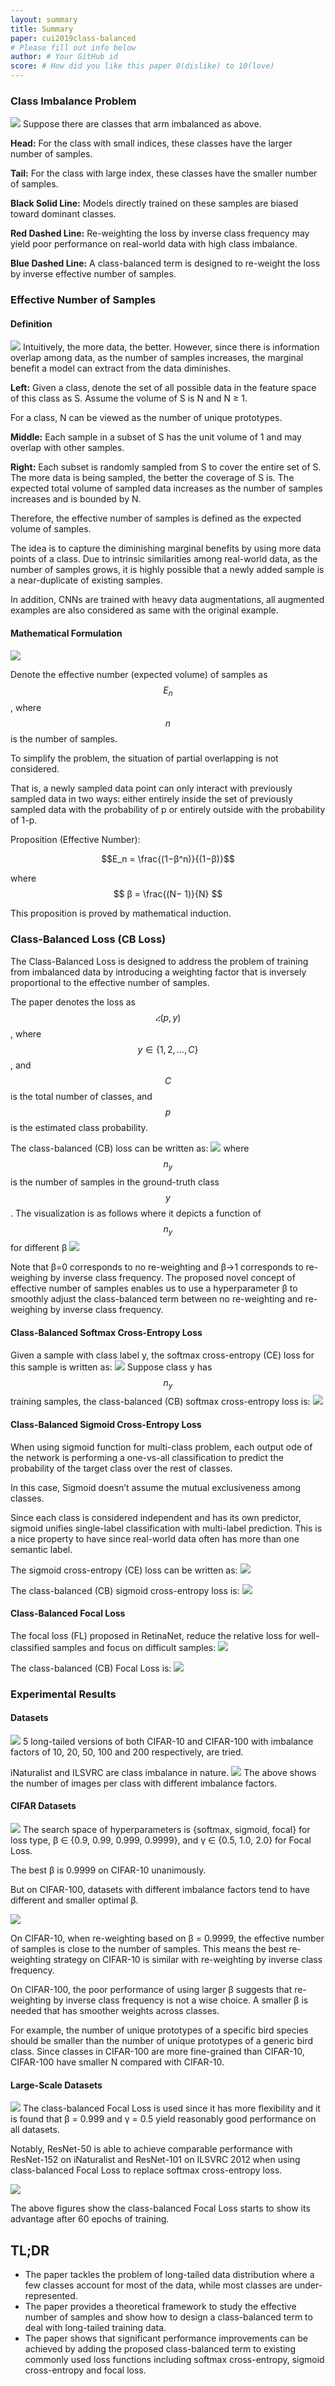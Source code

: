 ```yaml
---
layout: summary
title: Summary
paper: cui2019class-balanced
# Please fill out info below
author: # Your GitHub id
score: # How did you like this paper 0(dislike) to 10(love)
---
```


### Class Imbalance Problem
![](cui2019class-balanced_1a.png)
Suppose there are classes that arm imbalanced as above.

**Head:** For the class with small indices, these classes have the larger number of samples.

**Tail:** For the class with large index, these classes have the smaller number of samples.

**Black Solid Line:** Models directly trained on these samples are biased toward dominant classes.

**Red Dashed Line:** Re-weighting the loss by inverse class frequency may yield poor performance on real-world data with high class imbalance.

**Blue Dashed Line:** A class-balanced term is designed to re-weight the loss by inverse effective number of samples.

### Effective Number of Samples
#### Definition
![](cui2019class-balanced_1g.png)
Intuitively, the more data, the better. However, since there is information overlap among data, as the number of samples increases, the marginal benefit a model can extract from the data diminishes.

**Left:** Given a class, denote the set of all possible data in the feature space of this class as S. Assume the volume of S is N and N ≥ 1.

For a class, N can be viewed as the number of unique prototypes.

**Middle:** Each sample in a subset of S has the unit volume of 1 and may overlap with other samples.

**Right:** Each subset is randomly sampled from S to cover the entire set of S. The more data is being sampled, the better the coverage of S is.
The expected total volume of sampled data increases as the number of samples increases and is bounded by N.

Therefore, the effective number of samples is defined as the expected volume of samples.

The idea is to capture the diminishing marginal benefits by using more data points of a class.
Due to intrinsic similarities among real-world data, as the number of samples grows, it is highly possible that a newly added sample is a near-duplicate of existing samples.

In addition, CNNs are trained with heavy data augmentations, all augmented examples are also considered as same with the original example.


#### Mathematical Formulation
![](cui2019class-balanced_1b.png)

Denote the effective number (expected volume) of samples as $$E_n$$, where $$n$$ is the number of samples.

To simplify the problem, the situation of partial overlapping is not considered.

That is, a newly sampled data point can only interact with previously sampled data in two ways: either entirely inside the set of previously sampled data with the probability of p or entirely outside with the probability of 1-p.

Proposition (Effective Number): 

$$E_n = \frac{(1−β^n)}{(1−β)}$$

where $$ β = \frac{(N− 1)}{N} $$

This proposition is proved by mathematical induction.

### Class-Balanced Loss (CB Loss)
The Class-Balanced Loss is designed to address the
problem of training from imbalanced data by introducing a weighting factor that is inversely proportional to the effective number of samples.

The paper denotes the loss as $$ረ(p,y)$$, where $$y\in\{1,2,...,C\}$$, and $$C$$ is the total number of classes, and $$p$$ is the estimated class probability.

The class-balanced (CB) loss can be written as:
![](cui2019class-balanced_1d.png)
where$$n_y$$is the number of samples in the ground-truth class $$y$$. The visualization is as follows where it depicts a function of $$n_y$$ for different β
![](cui2019class-balanced_1c.png)

Note that β=0 corresponds to no re-weighting and  β→1 corresponds to re-weighing by inverse class frequency. The proposed novel concept of effective number of samples enables us to use a hyperparameter β to smoothly adjust the class-balanced term between no re-weighting and re-weighing by inverse class frequency.
#### Class-Balanced Softmax Cross-Entropy Loss
Given a sample with class label y, the softmax cross-entropy (CE) loss for this sample is written as:
![](cui2019class-balanced_1h.png)
Suppose class y has $$n_y$$ training samples, the class-balanced (CB) softmax cross-entropy loss is:
![](cui2019class-balanced_1i.png)

#### Class-Balanced Sigmoid Cross-Entropy Loss
When using sigmoid function for multi-class problem, each output ode of the network is performing a one-vs-all classification to predict the probability of the target class over the rest of classes.

In this case, Sigmoid doesn’t assume the mutual exclusiveness among classes.

Since each class is considered independent and has its own predictor, sigmoid unifies single-label classification with multi-label prediction. This is a nice property to have since real-world data often has more than one semantic label.

The sigmoid cross-entropy (CE) loss can be written as:
![](cui2019class-balanced_1j.png)

The class-balanced (CB) sigmoid cross-entropy loss is:
![](cui2019class-balanced_1k.png)

#### Class-Balanced Focal Loss
The focal loss (FL) proposed in RetinaNet, reduce the relative loss for well-classified samples and focus on difficult samples:
![](cui2019class-balanced_1l.png)

The class-balanced (CB) Focal Loss is:
![](cui2019class-balanced_1m.png)
### Experimental Results
#### Datasets
![](cui2019class-balanced_1e.png)
5 long-tailed versions of both CIFAR-10 and CIFAR-100 with imbalance factors of 10, 20, 50, 100 and 200 respectively, are tried.

iNaturalist and ILSVRC are class imbalance in nature.
![](cui2019class-balanced_1f.png)
The above shows the number of images per class with different imbalance factors.

#### CIFAR Datasets
![](cui2019class-balanced_1o.png)
The search space of hyperparameters is {softmax, sigmoid, focal} for loss type, β ∈ {0.9, 0.99, 0.999, 0.9999}, and γ ∈ {0.5, 1.0, 2.0} for Focal Loss.

The best β is 0.9999 on CIFAR-10 unanimously.

But on CIFAR-100, datasets with different imbalance factors tend to have different and smaller optimal β.

![](cui2019class-balanced_1p.png)

On CIFAR-10, when re-weighting based on β = 0.9999, the effective number of samples is close to the number of samples. This means the best re-weighting strategy on CIFAR-10 is similar with re-weighting by inverse class frequency.

On CIFAR-100, the poor performance of using larger β suggests that re-weighting by inverse class frequency is not a wise choice. A smaller β is needed that has smoother weights across classes.

For example, the number of unique prototypes of a specific bird species should be smaller than the number of unique prototypes of a generic bird class. Since classes in CIFAR-100 are more fine-grained than CIFAR-10, CIFAR-100 have smaller N compared with CIFAR-10.

#### Large-Scale Datasets
![](cui2019class-balanced_1q.png)
The class-balanced Focal Loss is used since it has more flexibility and it is found that β = 0.999 and γ = 0.5 yield reasonably good performance on all datasets.

Notably, ResNet-50 is able to achieve comparable performance with ResNet-152 on iNaturalist and ResNet-101 on ILSVRC 2012 when using class-balanced Focal Loss to replace softmax cross-entropy loss.

![](cui2019class-balanced_1r.png)

The above figures show the class-balanced Focal Loss starts to show its advantage after 60 epochs of training.
## TL;DR
* The paper tackles the problem of long-tailed data distribution where a few classes account for most
of the data, while most classes are under-represented.
* The paper provides a theoretical framework to study the effective number of samples and show how to design a class-balanced term to deal with long-tailed training data.
* The paper shows that significant performance improvements can be achieved by adding the proposed class-balanced term to existing commonly used loss functions including softmax cross-entropy, sigmoid cross-entropy and focal loss.